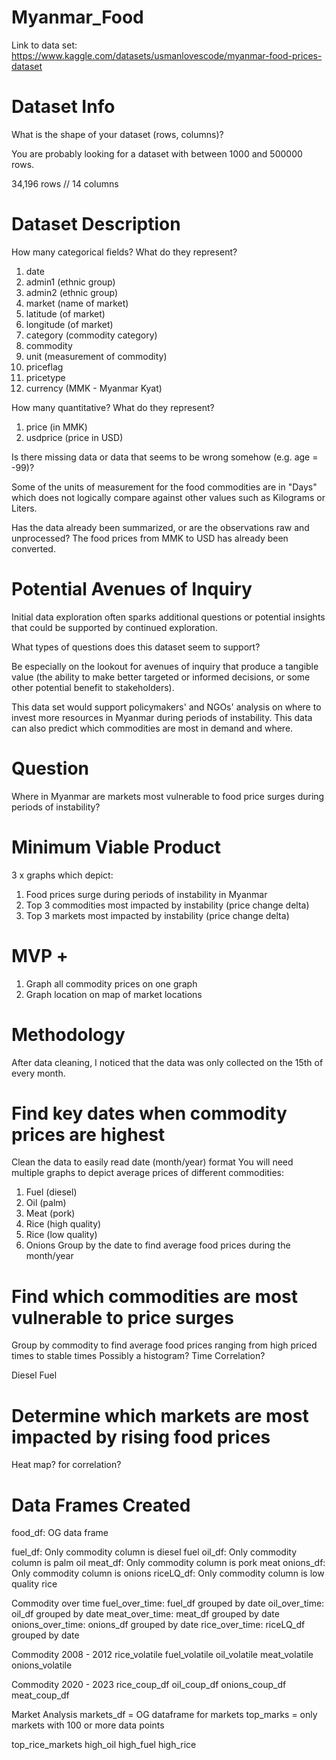 # Myanmar_Food

Link to data set:
https://www.kaggle.com/datasets/usmanlovescode/myanmar-food-prices-dataset

# Dataset Info
What is the shape of your dataset (rows, columns)?

You are probably looking for a dataset with between 1000 and 500000 rows.

34,196 rows // 14 columns

# Dataset Description
How many categorical fields? What do they represent?
1. date
2. admin1 (ethnic group)
3. admin2 (ethnic group)
4. market (name of market)
5. latitude (of market)
6. longitude (of market)
7. category (commodity category)
8. commodity
9. unit (measurement of commodity)
10. priceflag
11. pricetype
12. currency (MMK - Myanmar Kyat)

How many quantitative? What do they represent?
1. price (in MMK)
2. usdprice (price in USD)

Is there missing data or data that seems to be wrong somehow (e.g. age = -99)?

Some of the units of measurement for the food commodities are in "Days" which does not logically compare against other values such as Kilograms or Liters.

Has the data already been summarized, or are the observations raw and unprocessed?
The food prices from MMK to USD has already been converted.

# Potential Avenues of Inquiry
Initial data exploration often sparks additional questions or potential insights that could be supported by continued exploration.

What types of questions does this dataset seem to support?

Be especially on the lookout for avenues of inquiry that produce a tangible value (the ability to make better targeted or informed decisions, or some other potential benefit to stakeholders).

This data set would support policymakers' and NGOs' analysis on where to invest more resources in Myanmar during periods of instability. This data can also predict which commodities are most in demand and where.

# Question
Where in Myanmar are markets most vulnerable to food price surges during periods of instability? 


# Minimum Viable Product
3 x graphs which depict:
1. Food prices surge during periods of instability in Myanmar
2. Top 3 commodities most impacted by instability (price change delta)
3. Top 3 markets most impacted by instability (price change delta)

# MVP +
1. Graph all commodity prices on one graph
2. Graph location on map of market locations

# Methodology 

After data cleaning, I noticed that the data was only collected on the 15th of every month. 

# Find key dates when commodity prices are highest
Clean the data to easily read date (month/year) format
You will need multiple graphs to depict average prices of different commodities:
1. Fuel (diesel)
2. Oil (palm)
3. Meat (pork)
4. Rice (high quality)
5. Rice (low quality)
6. Onions
Group by the date to find average food prices during the month/year

# Find which commodities are most vulnerable to price surges
Group by commodity to find average food prices ranging from high priced times to stable times
Possibly a histogram?
Time Correlation?

Diesel Fuel

# Determine which markets are most impacted by rising food prices
Heat map? for correlation?


# Data Frames Created
food_df: OG data frame

fuel_df: Only commodity column is diesel fuel
oil_df: Only commodity column is palm oil
meat_df: Only commodity column is pork meat
onions_df: Only commodity column is onions
riceLQ_df: Only commodity column is low quality rice

Commodity over time
fuel_over_time: fuel_df grouped by date
oil_over_time: oil_df grouped by date
meat_over_time: meat_df grouped by date
onions_over_time: onions_df grouped by date
rice_over_time: riceLQ_df grouped by date

Commodity 2008 - 2012
rice_volatile
fuel_volatile
oil_volatile
meat_volatile
onions_volatile 


Commodity 2020 - 2023
rice_coup_df
oil_coup_df
onions_coup_df
meat_coup_df

Market Analysis
markets_df = OG dataframe for markets
top_marks = only markets with 100 or more data points

top_rice_markets
high_oil
high_fuel
high_rice

